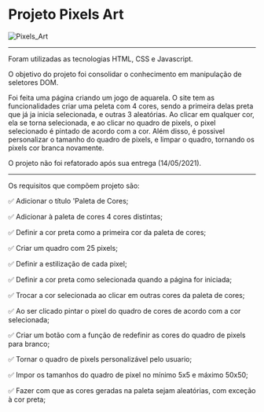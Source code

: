 # Projeto Pixels Art

![Pixels_Art](https://user-images.githubusercontent.com/82068881/124369664-b35c7580-dc44-11eb-8385-1c13fc86e376.png)
***
Foram utilizadas as tecnologias HTML, CSS e Javascript.

O objetivo do projeto foi consolidar o conhecimento em manipulação de seletores DOM.

Foi feita uma página criando um jogo de aquarela. O site tem as funcionalidades criar uma peleta com 4 cores, sendo a primeira delas preta que já ja inicia
selecionada, e outras 3 aleatórias. Ao clicar em qualquer cor, ela se torna selecionada, e ao clicar no quadro de pixels, o pixel selecionado é pintado de acordo
com a cor. Além disso, é possivel personalizar o tamanho do quadro de pixels, e limpar o quadro, tornando os pixels cor branca novamente.

O projeto não foi refatorado após sua entrega (14/05/2021).
***
Os requisitos que compõem projeto são:

:white_check_mark: Adicionar o título 'Paleta de Cores;

:white_check_mark: Adicionar à paleta de cores 4 cores distintas;

:white_check_mark: Definir a cor preta como a primeira cor da paleta de cores;

:white_check_mark: Criar um quadro com 25 pixels;

:white_check_mark: Definir a estilização de cada pixel;

:white_check_mark: Definir a cor preta como selecionada quando a página for iniciada;

:white_check_mark: Trocar a cor selecionada ao clicar em outras cores da paleta de cores;

:white_check_mark: Ao ser clicado pintar o pixel do quadro de cores de acordo com a cor selecionada;

:white_check_mark: Criar um botão com a função de redefinir as cores do quadro de pixels para branco;

:white_check_mark: Tornar o quadro de pixels personalizável pelo usuario;

:white_check_mark: Impor os tamanhos do quadro de pixel no mínimo 5x5 e máximo 50x50;

:white_check_mark: Fazer com que as cores geradas na paleta sejam aleatórias, com exceção à cor preta;
